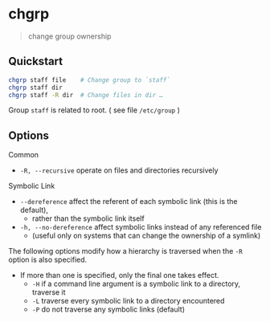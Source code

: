 # chgrp

> change group ownership

## Quickstart

```bash
chgrp staff file    # Change group to `staff`
chgrp staff dir
chgrp staff -R dir  # Change files in dir …
```

Group `staff` is related to root. ( see file `/etc/group` )

## Options

Common

- `-R, --recursive` operate on files and directories recursively

Symbolic Link

- `--dereference` affect the referent of each symbolic link (this is the default),
    - rather  than  the  symbolic  link itself
- `-h, --no-dereference` affect  symbolic  links instead of any referenced file
    - (useful only on systems that can change the ownership of a symlink)

The following options modify how a hierarchy is traversed when the `-R` option is also specified.

- If  more than one is specified, only the final one takes effect.
    - `-H` if a command line argument is a symbolic link to a directory, traverse it
    - `-L` traverse every symbolic link to a directory encountered
    - `-P` do not traverse any symbolic links (default)
